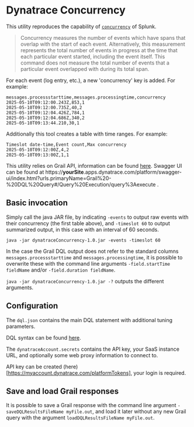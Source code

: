 # Dynatrace Concurrency

This utility reproduces the capability of [`concurrency`](https://docs.splunk.com/Documentation/SplunkCloud/latest/SearchReference/Concurrency) of Splunk.

> Concurrency measures the number of events which have spans that overlap with the start of each event. Alternatively, this measurement represents the total number of events in progress at the time that each particular event started, including the event itself. This command does not measure the total number of events that a particular event overlapped with during its total span.

For each event (log entry, etc.), a new 'concurrency' key is added. For example:

```text
messages.processstarttime,messages.processingtime,concurrency
2025-05-10T09:12:00.243Z,853,1
2025-05-10T09:12:00.735Z,40,2
2025-05-10T09:12:04.426Z,784,1
2025-05-10T09:12:04.686Z,340,2
2025-05-10T09:13:44.210,30,1
```

Additionally this tool creates a table with time ranges. For example:

```text
Timeslot date-time,Event count,Max concurrency
2025-05-10T09:12:00Z,4,2
2025-05-10T09:13:00Z,1,1
```

This utility relies on Grail API, information can be found [here](https://developer.dynatrace.com/plan/platform-services/grail-service/). Swagger UI can be found at https://**yourSite**.apps.dynatrace.com/platform/swagger-ui/index.html?urls.primaryName=Grail%20-%20DQL%20Query#/Query%20Execution/query%3Aexecute .

## Basic invocation

Simply call the java JAR file, by indicating `-events` to output raw events with their concurrency (the first table above), and `-timeslot 60` to output summarized output, in this case with an interval of 60 seconds.

`java -jar dynatraceConcurrency-1.0.jar -events -timeslot 60`

In the case the Grail DQL output does not refer to the standard columns `messages.processstarttime` and `messages.processingtime`, it is possible to overwrite these with the command line arguments `-field.startTime fieldName` and/or `-field.duration fieldName`.

`java -jar dynatraceConcurrency-1.0.jar -?` outputs the different arguments.

## Configuration

The `dql.json` contains the main DQL statement with additional tuning parameters.

DQL syntax can be found [here](https://docs.dynatrace.com/docs/discover-dynatrace/references/dynatrace-query-language).

The `dynatraceAccount.secrets` contains the API key, your SaaS instance URL, and optionally some web proxy information to connect to.

API key can be created (here)[https://myaccount.dynatrace.com/platformTokens], your login is required.

## Save and load Grail responses

It is possible to save a Grail response with the command line argument `-saveDQLResultsFileName myFile.out`, and load it later without any new Grail query with the argument `loadDQLResultsFileName myFile.out`. 
